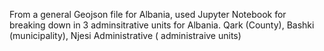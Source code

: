 From a general Geojson file for Albania, used Jupyter Notebook for breaking down in 3 adminsitrative units for Albania. 
Qark (County), Bashki (municipality), Njesi Administrative ( administraive units)
